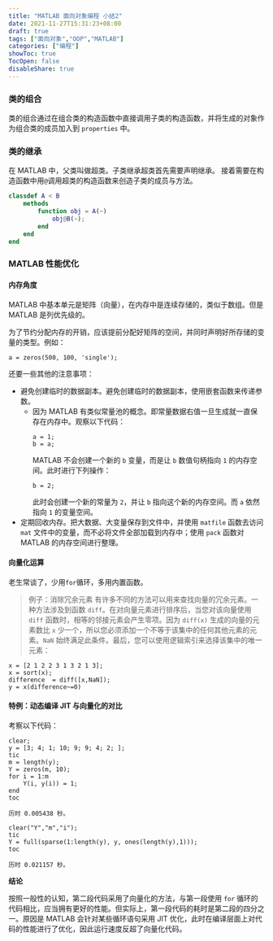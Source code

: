 ```yaml
---
title: "MATLAB 面向对象编程 小结2"
date: 2021-11-27T15:31:23+08:00
draft: true
tags: ["面向对象","OOP","MATLAB"]
categories: ["编程"]
showToc: true
TocOpen: false
disableShare: true
---
```


### 类的组合
类的组合通过在组合类的构造函数中直接调用子类的构造函数，并将生成的对象作为组合类的成员加入到 `properties` 中。

### 类的继承
在 MATLAB 中，父类叫做超类。子类继承超类首先需要声明继承。
接着需要在构造函数中用`@`调用超类的构造函数来创造子类的成员与方法。

```matlab
classdef A < B
    methods
        function obj = A(~)
            obj@B(~);
        end
    end
end
```

### MATLAB 性能优化
#### 内存角度
MATLAB 中基本单元是矩阵（向量），在内存中是连续存储的，类似于数组。但是 MATLAB 是列优先级的。

为了节约分配内存的开销，应该提前分配好矩阵的空间，并同时声明好所存储的变量的类型。例如：
```
a = zeros(500, 100, 'single');
```
还要一些其他的注意事项：
* 避免创建临时的数据副本。避免创建临时的数据副本，使用嵌套函数来传递参数。
  * 因为 MATLAB 有类似常量池的概念。即常量数据右值一旦生成就一直保存在内存中。观察以下代码：
    ```
    a = 1;
    b = a;
    ```
    MATLAB 不会创建一个新的 `b` 变量，而是让 `b` 数值句柄指向 `1` 的内存空间。此时进行下列操作：
    ```
    b = 2;
    ```
    此时会创建一个新的常量为 `2`，并让 `b` 指向这个新的内存空间。而 `a` 依然指向 `1` 的变量空间。
* 定期回收内存。把大数据、大变量保存到文件中，并使用 `matfile` 函数去访问 `mat` 文件中的变量，而不必将文件全部加载到内存中；使用 `pack` 函数对 MATLAB 的内存空间进行整理。

#### 向量化运算
老生常谈了，少用`for`循环，多用内置函数。
> 例子：消除冗余元素
> 有许多不同的方法可以用来查找向量的冗余元素。一种方法涉及到函数 `diff`。在对向量元素进行排序后，当您对该向量使用 `diff` 函数时，相等的邻接元素会产生零项。因为 `diff(x)` 生成的向量的元素数比 `x` 少一个，所以您必须添加一个不等于该集中的任何其他元素的元素。`NaN` 始终满足此条件。最后，您可以使用逻辑索引来选择该集中的唯一元素：
```
x = [2 1 2 2 3 1 3 2 1 3];
x = sort(x);
difference  = diff([x,NaN]);
y = x(difference~=0)
```

#### 特例：动态编译 JIT 与向量化的对比

考察以下代码：
```
clear;
y = [3; 4; 1; 10; 9; 9; 4; 2; ];
tic
m = length(y);
Y = zeros(m, 10);
for i = 1:m
    Y(i, y(i)) = 1;
end
toc
```

`历时 0.005438 秒。`

```
clear("Y","m","i");
tic
Y = full(sparse(1:length(y), y, ones(length(y),1)));
toc
```

`历时 0.021157 秒。`

**结论**

按照一般性的认知，第二段代码采用了向量化的方法，与第一段使用 `for` 循环的代码相比，应当拥有更好的性能。但实际上，第一段代码的耗时是第二段的四分之一。原因是 MATLAB 会针对某些循环语句采用 JIT 优化，此时在编译层面上对代码的性能进行了优化，因此运行速度反超了向量化代码。